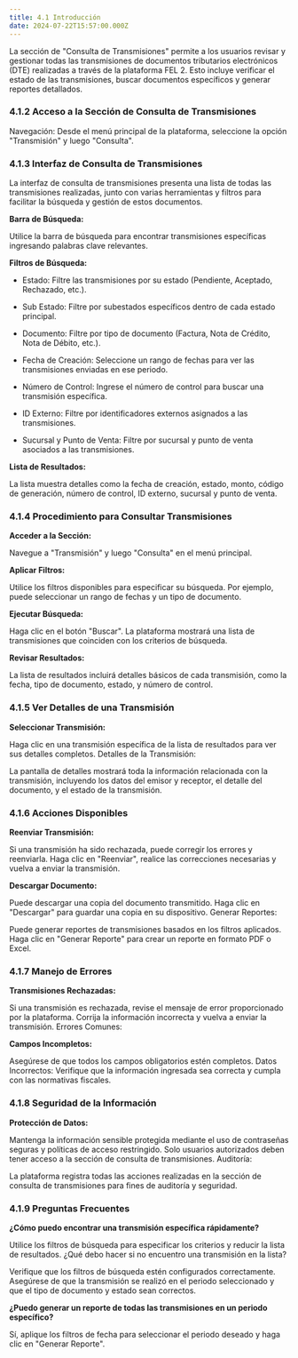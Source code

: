 ```yaml
---
title: 4.1 Introducción
date: 2024-07-22T15:57:00.000Z
---
```

La sección de "Consulta de Transmisiones" permite a los usuarios revisar y gestionar todas las transmisiones de documentos tributarios electrónicos (DTE) realizadas a través de la plataforma FEL 2. Esto incluye verificar el estado de las transmisiones, buscar documentos específicos y generar reportes detallados.

### 4.1.2 Acceso a la Sección de Consulta de Transmisiones
Navegación:
Desde el menú principal de la plataforma, seleccione la opción "Transmisión" y luego "Consulta".

### 4.1.3 Interfaz de Consulta de Transmisiones
La interfaz de consulta de transmisiones presenta una lista de todas las transmisiones realizadas, junto con varias herramientas y filtros para facilitar la búsqueda y gestión de estos documentos.

**Barra de Búsqueda:**

Utilice la barra de búsqueda para encontrar transmisiones específicas ingresando palabras clave relevantes.

**Filtros de Búsqueda:**

- Estado: Filtre las transmisiones por su estado (Pendiente, Aceptado, Rechazado, etc.).

- Sub Estado: Filtre por subestados específicos dentro de cada  estado principal.
- Documento: Filtre por tipo de documento (Factura, Nota de Crédito, Nota de Débito, etc.).
- Fecha de Creación: Seleccione un rango de fechas para ver las transmisiones enviadas en ese periodo.
- Número de Control: Ingrese el número de control para buscar una transmisión específica.
- ID Externo: Filtre por identificadores externos asignados a las transmisiones.
- Sucursal y Punto de Venta: Filtre por sucursal y punto de venta asociados a las transmisiones.

**Lista de Resultados:**

La lista muestra detalles como la fecha de creación, estado, monto, código de generación, número de control, ID externo, sucursal y punto de venta.

### 4.1.4 Procedimiento para Consultar Transmisiones

**Acceder a la Sección:**

Navegue a "Transmisión" y luego "Consulta" en el menú principal.

**Aplicar Filtros:**

Utilice los filtros disponibles para especificar su búsqueda. Por ejemplo, puede seleccionar un rango de fechas y un tipo de documento.

**Ejecutar Búsqueda:**

Haga clic en el botón "Buscar". La plataforma mostrará una lista de transmisiones que coinciden con los criterios de búsqueda.

**Revisar Resultados:**

La lista de resultados incluirá detalles básicos de cada transmisión, como la fecha, tipo de documento, estado, y número de control.

### 4.1.5 Ver Detalles de una Transmisión
**Seleccionar Transmisión:**

Haga clic en una transmisión específica de la lista de resultados para ver sus detalles completos.
Detalles de la Transmisión:

La pantalla de detalles mostrará toda la información relacionada con la transmisión, incluyendo los datos del emisor y receptor, el detalle del documento, y el estado de la transmisión.

### 4.1.6 Acciones Disponibles
**Reenviar Transmisión:**

Si una transmisión ha sido rechazada, puede corregir los errores y reenviarla.
Haga clic en "Reenviar", realice las correcciones necesarias y vuelva a enviar la transmisión.

**Descargar Documento:**

Puede descargar una copia del documento transmitido.
Haga clic en "Descargar" para guardar una copia en su dispositivo.
Generar Reportes:

Puede generar reportes de transmisiones basados en los filtros aplicados.
Haga clic en "Generar Reporte" para crear un reporte en formato PDF o Excel.

### 4.1.7 Manejo de Errores

**Transmisiones Rechazadas:**

Si una transmisión es rechazada, revise el mensaje de error proporcionado por la plataforma.
Corrija la información incorrecta y vuelva a enviar la transmisión.
Errores Comunes:

**Campos Incompletos:**

Asegúrese de que todos los campos obligatorios estén completos.
Datos Incorrectos: Verifique que la información ingresada sea correcta y cumpla con las normativas fiscales.

### 4.1.8 Seguridad de la Información
**Protección de Datos:**

Mantenga la información sensible protegida mediante el uso de contraseñas seguras y políticas de acceso restringido.
Solo usuarios autorizados deben tener acceso a la sección de consulta de transmisiones.
Auditoría:

La plataforma registra todas las acciones realizadas en la sección de consulta de transmisiones para fines de auditoría y seguridad.

### 4.1.9 Preguntas Frecuentes
**¿Cómo puedo encontrar una transmisión específica rápidamente?**

Utilice los filtros de búsqueda para especificar los criterios y reducir la lista de resultados.
¿Qué debo hacer si no encuentro una transmisión en la lista?

Verifique que los filtros de búsqueda estén configurados correctamente. Asegúrese de que la transmisión se realizó en el periodo seleccionado y que el tipo de documento y estado sean correctos.

**¿Puedo generar un reporte de todas las transmisiones en un periodo específico?**

Sí, aplique los filtros de fecha para seleccionar el periodo deseado y haga clic en "Generar Reporte".

